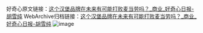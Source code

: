 好奇心原文链接：[这个汉堡品牌在未来有可能打败麦当劳吗？_商业_好奇心日报-胡雪纯](https://www.qdaily.com/articles/6807.html)
WebArchive归档链接：[这个汉堡品牌在未来有可能打败麦当劳吗？_商业_好奇心日报-胡雪纯](http://web.archive.org/web/20180923203103/http://www.qdaily.com:80/articles/6807.html)
![image](http://ww3.sinaimg.cn/large/007d5XDply1g3wb629pbij30u09ed1l0)